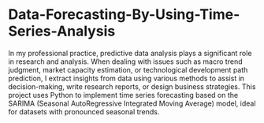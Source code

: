 # Data-Forecasting-By-Using-Time-Series-Analysis

In my professional practice, predictive data analysis plays a significant role in research and analysis. When dealing with issues such as macro trend judgment, market capacity estimation, or technological development path prediction, I extract insights from data using various methods to assist in decision-making, write research reports, or design business strategies.
This project uses Python to implement time series forecasting based on the SARIMA (Seasonal AutoRegressive Integrated Moving Average) model, ideal for datasets with pronounced seasonal trends.
